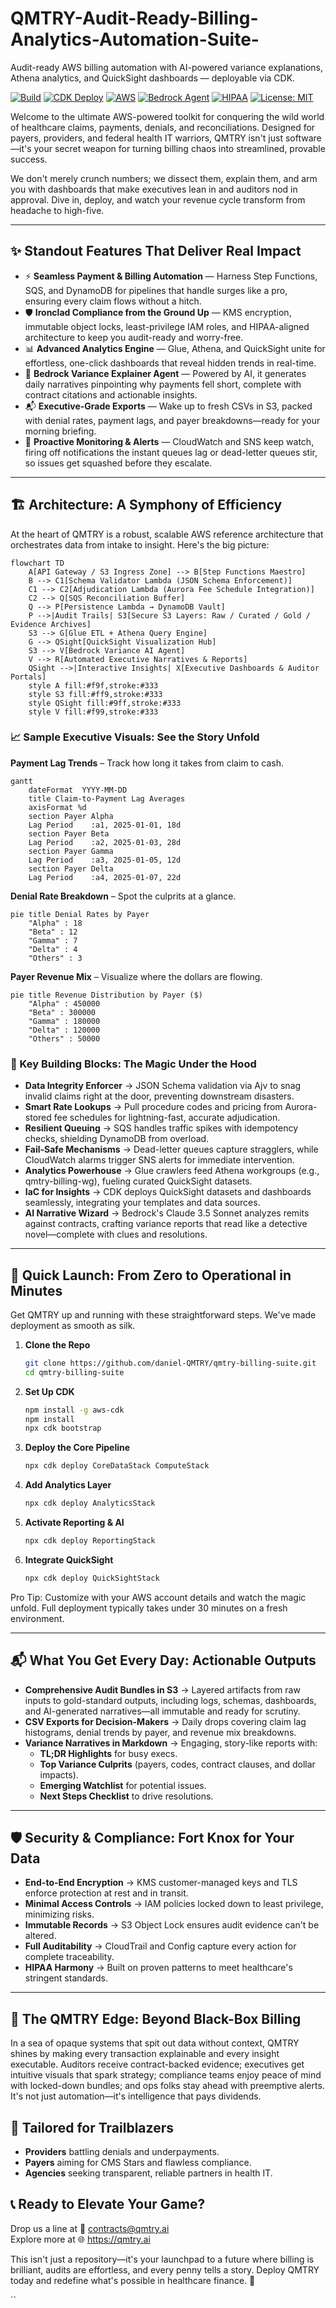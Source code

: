 # QMTRY-Audit-Ready-Billing-Analytics-Automation-Suite-
Audit-ready AWS billing automation with AI-powered variance explanations, Athena analytics, and QuickSight dashboards — deployable via CDK.

[![Build](https://github.com/daniel-QMTRY/QMTRY-Audit-Ready-Billing-Analytics-Automation-Suite/actions/workflows/build.yml/badge.svg)](https://github.com/daniel-QMTRY/QMTRY-Audit-Ready-Billing-Analytics-Automation-Suite/actions/workflows/build.yml)
[![CDK Deploy](https://github.com/daniel-QMTRY/QMTRY-Audit-Ready-Billing-Analytics-Automation-Suite/actions/workflows/cdk-deploy.yml/badge.svg)](https://github.com/daniel-QMTRY/QMTRY-Audit-Ready-Billing-Analytics-Automation-Suite/actions/workflows/cdk-deploy.yml)
[![AWS](https://img.shields.io/badge/AWS-ready-orange?logo=amazon-aws&logoColor=white)](https://aws.amazon.com/solutions/)
[![Bedrock Agent](https://img.shields.io/badge/Variance_Explainer-active-success?logo=amazons3&logoColor=white)](https://aws.amazon.com/bedrock/)
[![HIPAA](https://img.shields.io/badge/HIPAA-audit_ready-teal)](https://www.hhs.gov/hipaa/index.html)
[![License: MIT](https://img.shields.io/badge/license-MIT-yellow)](LICENSE)


Welcome to the ultimate AWS-powered toolkit for conquering the wild world of healthcare claims, payments, denials, and reconciliations. Designed for payers, providers, and federal health IT warriors, QMTRY isn't just software—it's your secret weapon for turning billing chaos into streamlined, provable success.  

We don't merely crunch numbers; we dissect them, explain them, and arm you with dashboards that make executives lean in and auditors nod in approval. Dive in, deploy, and watch your revenue cycle transform from headache to high-five.

---

## ✨ Standout Features That Deliver Real Impact

- ⚡ **Seamless Payment & Billing Automation** — Harness Step Functions, SQS, and DynamoDB for pipelines that handle surges like a pro, ensuring every claim flows without a hitch.  
- 🛡️ **Ironclad Compliance from the Ground Up** — KMS encryption, immutable object locks, least-privilege IAM roles, and HIPAA-aligned architecture to keep you audit-ready and worry-free.  
- 📊 **Advanced Analytics Engine** — Glue, Athena, and QuickSight unite for effortless, one-click dashboards that reveal hidden trends in real-time.  
- 🤖 **Bedrock Variance Explainer Agent** — Powered by AI, it generates daily narratives pinpointing why payments fell short, complete with contract citations and actionable insights.  
- 📬 **Executive-Grade Exports** — Wake up to fresh CSVs in S3, packed with denial rates, payment lags, and payer breakdowns—ready for your morning briefing.  
- 🔔 **Proactive Monitoring & Alerts** — CloudWatch and SNS keep watch, firing off notifications the instant queues lag or dead-letter queues stir, so issues get squashed before they escalate.

---

## 🏗️ Architecture: A Symphony of Efficiency

At the heart of QMTRY is a robust, scalable AWS reference architecture that orchestrates data from intake to insight. Here's the big picture:

```mermaid
flowchart TD
    A[API Gateway / S3 Ingress Zone] --> B[Step Functions Maestro]
    B --> C1[Schema Validator Lambda (JSON Schema Enforcement)]
    C1 --> C2[Adjudication Lambda (Aurora Fee Schedule Integration)]
    C2 --> Q[SQS Reconciliation Buffer]
    Q --> P[Persistence Lambda → DynamoDB Vault]
    P -->|Audit Trails| S3[Secure S3 Layers: Raw / Curated / Gold / Evidence Archives]
    S3 --> G[Glue ETL + Athena Query Engine]
    G --> QSight[QuickSight Visualization Hub]
    S3 --> V[Bedrock Variance AI Agent]
    V --> R[Automated Executive Narratives & Reports]
    QSight -->|Interactive Insights| X[Executive Dashboards & Auditor Portals]
    style A fill:#f9f,stroke:#333
    style S3 fill:#ff9,stroke:#333
    style QSight fill:#9ff,stroke:#333
    style V fill:#f99,stroke:#333
```

### 📈 Sample Executive Visuals: See the Story Unfold

**Payment Lag Trends** – Track how long it takes from claim to cash.

```mermaid
gantt
    dateFormat  YYYY-MM-DD
    title Claim-to-Payment Lag Averages
    axisFormat %d
    section Payer Alpha
    Lag Period    :a1, 2025-01-01, 18d
    section Payer Beta
    Lag Period    :a2, 2025-01-03, 28d
    section Payer Gamma
    Lag Period    :a3, 2025-01-05, 12d
    section Payer Delta
    Lag Period    :a4, 2025-01-07, 22d
```

**Denial Rate Breakdown** – Spot the culprits at a glance.

```mermaid
pie title Denial Rates by Payer
    "Alpha" : 18
    "Beta" : 12
    "Gamma" : 7
    "Delta" : 4
    "Others" : 3
```

**Payer Revenue Mix** – Visualize where the dollars are flowing.

```mermaid
pie title Revenue Distribution by Payer ($)
    "Alpha" : 450000
    "Beta" : 300000
    "Gamma" : 180000
    "Delta" : 120000
    "Others" : 50000
```

### 🧩 Key Building Blocks: The Magic Under the Hood

- **Data Integrity Enforcer** → JSON Schema validation via Ajv to snag invalid claims right at the door, preventing downstream disasters.  
- **Smart Rate Lookups** → Pull procedure codes and pricing from Aurora-stored fee schedules for lightning-fast, accurate adjudication.  
- **Resilient Queuing** → SQS handles traffic spikes with idempotency checks, shielding DynamoDB from overload.  
- **Fail-Safe Mechanisms** → Dead-letter queues capture stragglers, while CloudWatch alarms trigger SNS alerts for immediate intervention.  
- **Analytics Powerhouse** → Glue crawlers feed Athena workgroups (e.g., qmtry-billing-wg), fueling curated QuickSight datasets.  
- **IaC for Insights** → CDK deploys QuickSight datasets and dashboards seamlessly, integrating your templates and data sources.  
- **AI Narrative Wizard** → Bedrock's Claude 3.5 Sonnet analyzes remits against contracts, crafting variance reports that read like a detective novel—complete with clues and resolutions.

---

## 🧪 Quick Launch: From Zero to Operational in Minutes

Get QMTRY up and running with these straightforward steps. We've made deployment as smooth as silk.

1. **Clone the Repo**  
   ```bash
   git clone https://github.com/daniel-QMTRY/qmtry-billing-suite.git
   cd qmtry-billing-suite
   ```

2. **Set Up CDK**  
   ```bash
   npm install -g aws-cdk
   npm install
   npx cdk bootstrap
   ```

3. **Deploy the Core Pipeline**  
   ```bash
   npx cdk deploy CoreDataStack ComputeStack
   ```

4. **Add Analytics Layer**  
   ```bash
   npx cdk deploy AnalyticsStack
   ```

5. **Activate Reporting & AI**  
   ```bash
   npx cdk deploy ReportingStack
   ```

6. **Integrate QuickSight**  
   ```bash
   npx cdk deploy QuickSightStack
   ```

Pro Tip: Customize with your AWS account details and watch the magic unfold. Full deployment typically takes under 30 minutes on a fresh environment.

---

## 📬 What You Get Every Day: Actionable Outputs

- **Comprehensive Audit Bundles in S3** → Layered artifacts from raw inputs to gold-standard outputs, including logs, schemas, dashboards, and AI-generated narratives—all immutable and ready for scrutiny.  
- **CSV Exports for Decision-Makers** → Daily drops covering claim lag histograms, denial trends by payer, and revenue mix breakdowns.  
- **Variance Narratives in Markdown** → Engaging, story-like reports with:  
  - **TL;DR Highlights** for busy execs.  
  - **Top Variance Culprits** (payers, codes, contract clauses, and dollar impacts).  
  - **Emerging Watchlist** for potential issues.  
  - **Next Steps Checklist** to drive resolutions.

---

## 🛡️ Security & Compliance: Fort Knox for Your Data

- **End-to-End Encryption** → KMS customer-managed keys and TLS enforce protection at rest and in transit.  
- **Minimal Access Controls** → IAM policies locked down to least privilege, minimizing risks.  
- **Immutable Records** → S3 Object Lock ensures audit evidence can't be altered.  
- **Full Auditability** → CloudTrail and Config capture every action for complete traceability.  
- **HIPAA Harmony** → Built on proven patterns to meet healthcare's stringent standards.

---

## 🧠 The QMTRY Edge: Beyond Black-Box Billing

In a sea of opaque systems that spit out data without context, QMTRY shines by making every transaction explainable and every insight executable. Auditors receive contract-backed evidence; executives get intuitive visuals that spark strategy; compliance teams enjoy peace of mind with locked-down bundles; and ops folks stay ahead with preemptive alerts. It's not just automation—it's intelligence that pays dividends.

## 🤝 Tailored for Trailblazers

- **Providers** battling denials and underpayments.  
- **Payers** aiming for CMS Stars and flawless compliance.  
- **Agencies** seeking transparent, reliable partners in health IT.

## 📞 Ready to Elevate Your Game?

Drop us a line at 💌 contracts@qmtry.ai  
Explore more at 🌐 https://qmtry.ai  

This isn't just a repository—it's your launchpad to a future where billing is brilliant, audits are effortless, and every penny tells a story. Deploy QMTRY today and redefine what's possible in healthcare finance. 🚀

``
